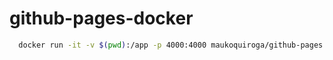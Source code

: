 # github-pages-docker

```sh
  docker run -it -v $(pwd):/app -p 4000:4000 maukoquiroga/github-pages
```
